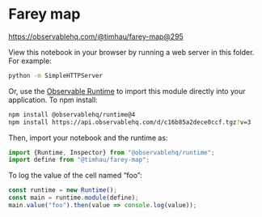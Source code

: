 # Farey map

https://observablehq.com/@timhau/farey-map@295

View this notebook in your browser by running a web server in this folder. For
example:

~~~sh
python -m SimpleHTTPServer
~~~

Or, use the [Observable Runtime](https://github.com/observablehq/runtime) to
import this module directly into your application. To npm install:

~~~sh
npm install @observablehq/runtime@4
npm install https://api.observablehq.com/d/c16b85a2dece0ccf.tgz?v=3
~~~

Then, import your notebook and the runtime as:

~~~js
import {Runtime, Inspector} from "@observablehq/runtime";
import define from "@timhau/farey-map";
~~~

To log the value of the cell named “foo”:

~~~js
const runtime = new Runtime();
const main = runtime.module(define);
main.value("foo").then(value => console.log(value));
~~~
